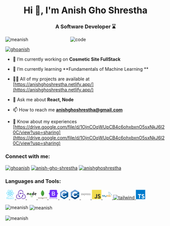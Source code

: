 <h1 align="center">Hi 👋, I'm Anish Gho Shrestha</h1>
<h3 align="center">A Software Developer ⌛</h3>

<img src="https://i.pinimg.com/564x/bf/9c/0d/bf9c0d8b5045e02cc6febd7a4c82ac63.jpg" align="right" alt="code" width="300">


<p align="left"> <img src="https://komarev.com/ghpvc/?username=meanish&label=Profile%20views&color=0e75b6&style=flat" alt="meanish" /> </p>

<p align="left"> <a href="https://twitter.com/ghoanish" target="blank"><img src="https://img.shields.io/twitter/follow/ghoanish?logo=twitter&style=for-the-badge" alt="ghoanish" /></a> </p>

- 🔭 I’m currently working on **Cosmetic Site FullStack**

- 🌱 I’m currently learning **Fundamentals of Machine Learning **

- 👨‍💻 All of my projects are available at [https://anishghoshrestha.netlify.app/](https://anishghoshrestha.netlify.app/)

- 💬 Ask me about **React, Node**

- 📫 How to reach me **anishghoshrestha@gmail.com**

- 📄 Know about my experiences [https://drive.google.com/file/d/1OjnCOqWUpCB4c6ohxbxnO5sxNkJ6l20C/view?usp=sharing](https://drive.google.com/file/d/1OjnCOqWUpCB4c6ohxbxnO5sxNkJ6l20C/view?usp=sharing)

<h3 align="left">Connect with me:</h3>
 <p align="left">
<a href="https://twitter.com/ghoanish" target="blank"><img align="center" src="https://raw.githubusercontent.com/rahuldkjain/github-profile-readme-generator/master/src/images/icons/Social/twitter.svg" alt="ghoanish" height="30" width="30" /></a>
<a href="https://linkedin.com/in/anish-gho-shrestha" target="blank"><img align="center" src="https://raw.githubusercontent.com/rahuldkjain/github-profile-readme-generator/master/src/images/icons/Social/linked-in-alt.svg" alt="anish-gho-shrestha" height="30" width="30" /></a>
<a href="https://instagram.com/anishghoshrestha" target="blank"><img align="center" src="https://raw.githubusercontent.com/rahuldkjain/github-profile-readme-generator/master/src/images/icons/Social/instagram.svg" alt="anishghoshrestha" height="30" width="30" /></a>
</p>

<h3 align="left">Languages and Tools:</h3>
<p align="left"><a href="https://reactjs.org/" target="_blank" rel="noreferrer"> <img src="https://raw.githubusercontent.com/devicons/devicon/master/icons/react/react-original-wordmark.svg" alt="react" width="30" height="30"/> </a> <a href="https://redux.js.org" target="_blank" rel="noreferrer"> <img src="https://raw.githubusercontent.com/devicons/devicon/master/icons/redux/redux-original.svg" alt="redux" width="30" height="30"/> </a><a href="https://nodejs.org" target="_blank" rel="noreferrer"> <img src="https://raw.githubusercontent.com/devicons/devicon/master/icons/nodejs/nodejs-original-wordmark.svg" alt="nodejs" width="30" height="30"/> </a> <a href="https://www.mongodb.com/" target="_blank" rel="noreferrer"> <img src="https://raw.githubusercontent.com/devicons/devicon/master/icons/mongodb/mongodb-original-wordmark.svg" alt="mongodb" width="30" height="30"/> </a><a href="https://getbootstrap.com" target="_blank" rel="noreferrer"> <img src="https://raw.githubusercontent.com/devicons/devicon/master/icons/bootstrap/bootstrap-plain-wordmark.svg" alt="bootstrap" width="30" height="30"/> </a> <a href="https://www.cprogramming.com/" target="_blank" rel="noreferrer"> <img src="https://raw.githubusercontent.com/devicons/devicon/master/icons/c/c-original.svg" alt="c" width="30" height="30"/> </a> <a href="https://www.w3schools.com/cpp/" target="_blank" rel="noreferrer"> <img src="https://raw.githubusercontent.com/devicons/devicon/master/icons/cplusplus/cplusplus-original.svg" alt="cplusplus" width="30" height="30"/> </a> <a href="https://expressjs.com" target="_blank" rel="noreferrer"> <img src="https://raw.githubusercontent.com/devicons/devicon/master/icons/express/express-original-wordmark.svg" alt="express" width="30" height="30"/> </a> <a href="https://developer.mozilla.org/en-US/docs/Web/JavaScript" target="_blank" rel="noreferrer"> <img src="https://raw.githubusercontent.com/devicons/devicon/master/icons/javascript/javascript-original.svg" alt="javascript" width="30" height="30"/> </a>  <a href="https://www.mysql.com/" target="_blank" rel="noreferrer"> <img src="https://raw.githubusercontent.com/devicons/devicon/master/icons/mysql/mysql-original-wordmark.svg" alt="mysql" width="30" height="30"/> </a> <a href="https://tailwindcss.com/" target="_blank" rel="noreferrer"> <img src="https://www.vectorlogo.zone/logos/tailwindcss/tailwindcss-icon.svg" alt="tailwind" width="30" height="30"/> </a> <a href="https://www.typescriptlang.org/" target="_blank" rel="noreferrer"> <img src="https://raw.githubusercontent.com/devicons/devicon/master/icons/typescript/typescript-original.svg" alt="typescript" width="30" height="30"/> </a> </p>

<p><img align="left" src="https://github-readme-stats.vercel.app/api/top-langs?username=meanish&show_icons=true&locale=en&layout=compact" alt="meanish" /></p>

<p>&nbsp;<img align="center" src="https://github-readme-stats.vercel.app/api?username=meanish&show_icons=true&locale=en" alt="meanish" /></p>

<p><img align="center" src="https://github-readme-streak-stats.herokuapp.com/?user=meanish&" alt="meanish" /></p>
